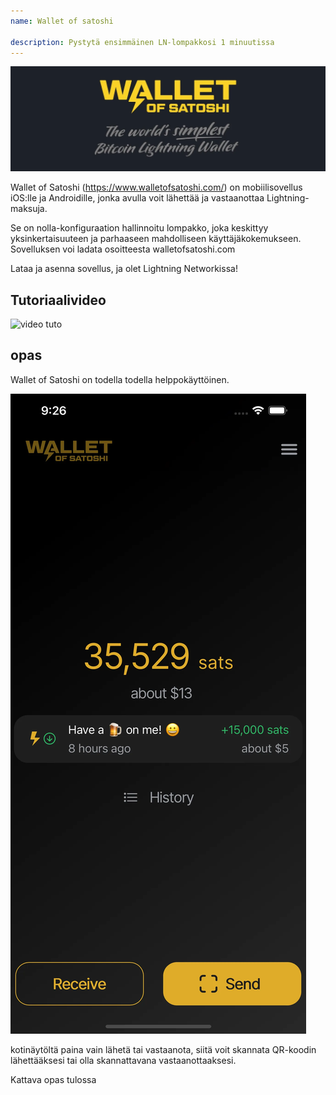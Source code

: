 ```yaml
---
name: Wallet of satoshi

description: Pystytä ensimmäinen LN-lompakkosi 1 minuutissa
---
```


![cover](assets/cover.webp)

Wallet of Satoshi (https://www.walletofsatoshi.com/) on mobiilisovellus iOS:lle ja Androidille, jonka avulla voit lähettää ja vastaanottaa Lightning-maksuja.

Se on nolla-konfiguraation hallinnoitu lompakko, joka keskittyy yksinkertaisuuteen ja parhaaseen mahdolliseen käyttäjäkokemukseen. Sovelluksen voi ladata osoitteesta walletofsatoshi.com

Lataa ja asenna sovellus, ja olet Lightning Networkissa!

## Tutoriaalivideo

![video tuto](https://youtu.be/Es4InK3lq5c)

## opas

Wallet of Satoshi on todella todella helppokäyttöinen.

![cover](assets/1.webp)

kotinäytöltä paina vain lähetä tai vastaanota, siitä voit skannata QR-koodin lähettääksesi tai olla skannattavana vastaanottaaksesi.

Kattava opas tulossa